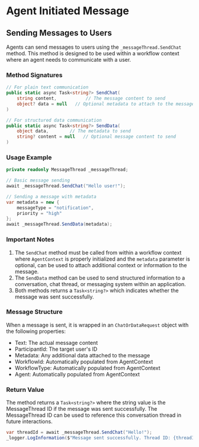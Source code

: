 # Agent Initiated Message

## Sending Messages to Users

Agents can send messages to users using the `_messageThread.SendChat` method. This method is designed to be used within a workflow context where an agent needs to communicate with a user.

### Method Signatures

```csharp
// For plain text communication
public static async Task<string?> SendChat(
    string content,           // The message content to send
    object? data = null   // Optional metadata to attach to the message
)

// For structured data communication
public static async Task<string?> SendData(
    object data,        // The metadata to send
    string? content = null   // Optional message content to send
)
```

### Usage Example

```csharp
private readonly MessageThread _messageThread;

// Basic message sending
await _messageThread.SendChat("Hello user!");

// Sending a message with metadata
var metadata = new { 
    messageType = "notification",
    priority = "high"
};
await _messageThread.SendData(metadata);
```

### Important Notes

1. The `SendChat` method must be called from within a workflow context where `AgentContext` is properly initialized and the `metadata` parameter is optional, can be used to attach additional context or information to the message.
2. The `SendData` method can be used to send structured information to a conversation, chat thread, or messaging system within an application.
3. Both methods returns a `Task<string?>` which indicates whether the message was sent successfully.

### Message Structure

When a message is sent, it is wrapped in an `ChatOrDataRequest` object with the following properties:

- Text: The actual message content
- ParticipantId: The target user's ID
- Metadata: Any additional data attached to the message
- WorkflowId: Automatically populated from AgentContext
- WorkflowType: Automatically populated from AgentContext
- Agent: Automatically populated from AgentContext

### Return Value

The method returns a `Task<string?>` where the string value is the MessageThread ID if the message was sent successfully. The MessageThread ID can be used to reference this conversation thread in future interactions.

```csharp
var threadId = await _messageThread.SendChat("Hello!");
_logger.LogInformation($"Message sent successfully. Thread ID: {threadId}");
```

